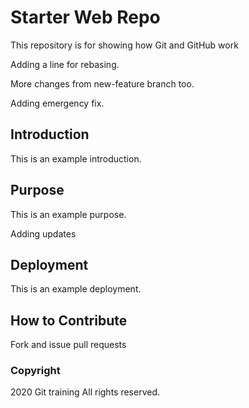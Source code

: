 # Starter Web Repo

This repository is for showing how Git and GitHub work

Adding a line for rebasing.

More changes from new-feature branch too.

Adding emergency fix.

## Introduction

This is an example introduction.

## Purpose

This is an example purpose.

Adding updates

## Deployment

This is an example deployment.

## How to Contribute

Fork and issue pull requests

### Copyright

2020 Git training
All rights reserved.
